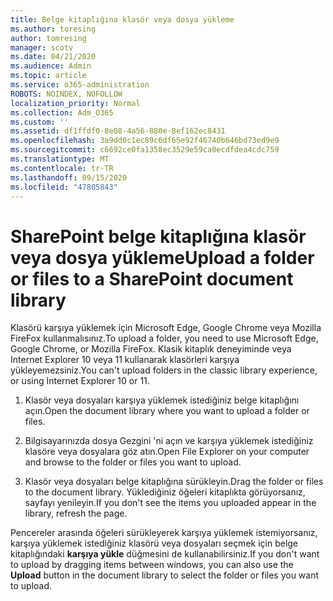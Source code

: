 ```yaml
---
title: Belge kitaplığına klasör veya dosya yükleme
ms.author: toresing
author: tomresing
manager: scotv
ms.date: 04/21/2020
ms.audience: Admin
ms.topic: article
ms.service: o365-administration
ROBOTS: NOINDEX, NOFOLLOW
localization_priority: Normal
ms.collection: Adm_O365
ms.custom: ''
ms.assetid: df1ffdf0-8e08-4a56-880e-8ef162ec8431
ms.openlocfilehash: 3a9dd0c1ec89c6df65e92f46740b646bd73ed9e9
ms.sourcegitcommit: c6692ce0fa1358ec3529e59ca0ecdfdea4cdc759
ms.translationtype: MT
ms.contentlocale: tr-TR
ms.lasthandoff: 09/15/2020
ms.locfileid: "47805843"
---
```

# <a name="upload-a-folder-or-files-to-a-sharepoint-document-library"></a><span data-ttu-id="615f4-102">SharePoint belge kitaplığına klasör veya dosya yükleme</span><span class="sxs-lookup"><span data-stu-id="615f4-102">Upload a folder or files to a SharePoint document library</span></span>

<span data-ttu-id="615f4-103">Klasörü karşıya yüklemek için Microsoft Edge, Google Chrome veya Mozilla FireFox kullanmalısınız.</span><span class="sxs-lookup"><span data-stu-id="615f4-103">To upload a folder, you need to use Microsoft Edge, Google Chrome, or Mozilla FireFox.</span></span> <span data-ttu-id="615f4-104">Klasik kitaplık deneyiminde veya Internet Explorer 10 veya 11 kullanarak klasörleri karşıya yükleyemezsiniz.</span><span class="sxs-lookup"><span data-stu-id="615f4-104">You can't upload folders in the classic library experience, or using Internet Explorer 10 or 11.</span></span>
  
1. <span data-ttu-id="615f4-105">Klasör veya dosyaları karşıya yüklemek istediğiniz belge kitaplığını açın.</span><span class="sxs-lookup"><span data-stu-id="615f4-105">Open the document library where you want to upload a folder or files.</span></span>
    
2. <span data-ttu-id="615f4-106">Bilgisayarınızda dosya Gezgini 'ni açın ve karşıya yüklemek istediğiniz klasöre veya dosyalara göz atın.</span><span class="sxs-lookup"><span data-stu-id="615f4-106">Open File Explorer on your computer and browse to the folder or files you want to upload.</span></span>
    
3. <span data-ttu-id="615f4-107">Klasör veya dosyaları belge kitaplığına sürükleyin.</span><span class="sxs-lookup"><span data-stu-id="615f4-107">Drag the folder or files to the document library.</span></span> <span data-ttu-id="615f4-108">Yüklediğiniz öğeleri kitaplıkta görüyorsanız, sayfayı yenileyin.</span><span class="sxs-lookup"><span data-stu-id="615f4-108">If you don't see the items you uploaded appear in the library, refresh the page.</span></span> 
    
<span data-ttu-id="615f4-109">Pencereler arasında öğeleri sürükleyerek karşıya yüklemek istemiyorsanız, karşıya yüklemek istediğiniz klasörü veya dosyaları seçmek için belge kitaplığındaki **karşıya yükle** düğmesini de kullanabilirsiniz.</span><span class="sxs-lookup"><span data-stu-id="615f4-109">If you don't want to upload by dragging items between windows, you can also use the **Upload** button in the document library to select the folder or files you want to upload.</span></span> 
  

